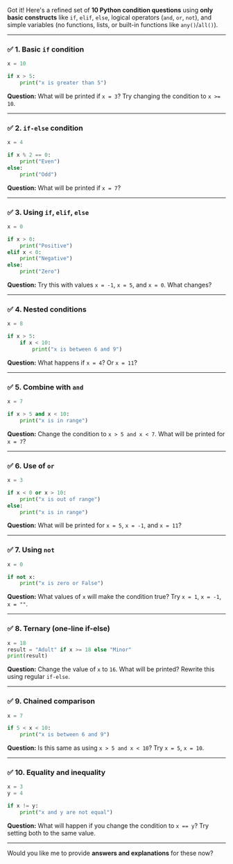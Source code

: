 Got it! Here's a refined set of **10 Python condition questions** using **only basic constructs** like `if`, `elif`, `else`, logical operators (`and`, `or`, `not`), and simple variables (no functions, lists, or built-in functions like `any()`/`all()`).

---

### ✅ **1. Basic `if` condition**

```python
x = 10

if x > 5:
    print("x is greater than 5")
```

**Question:**
What will be printed if `x = 3`? Try changing the condition to `x >= 10`.

---

### ✅ **2. `if-else` condition**

```python
x = 4

if x % 2 == 0:
    print("Even")
else:
    print("Odd")
```

**Question:**
What will be printed if `x = 7`?

---

### ✅ **3. Using `if`, `elif`, `else`**

```python
x = 0

if x > 0:
    print("Positive")
elif x < 0:
    print("Negative")
else:
    print("Zero")
```

**Question:**
Try this with values `x = -1`, `x = 5`, and `x = 0`. What changes?

---

### ✅ **4. Nested conditions**

```python
x = 8

if x > 5:
    if x < 10:
        print("x is between 6 and 9")
```

**Question:**
What happens if `x = 4`? Or `x = 11`?

---

### ✅ **5. Combine with `and`**

```python
x = 7

if x > 5 and x < 10:
    print("x is in range")
```

**Question:**
Change the condition to `x > 5 and x < 7`. What will be printed for `x = 7`?

---

### ✅ **6. Use of `or`**

```python
x = 3

if x < 0 or x > 10:
    print("x is out of range")
else:
    print("x is in range")
```

**Question:**
What will be printed for `x = 5`, `x = -1`, and `x = 11`?

---

### ✅ **7. Using `not`**

```python
x = 0

if not x:
    print("x is zero or False")
```

**Question:**
What values of `x` will make the condition true? Try `x = 1`, `x = -1`, `x = ""`.

---

### ✅ **8. Ternary (one-line if-else)**

```python
x = 18
result = "Adult" if x >= 18 else "Minor"
print(result)
```

**Question:**
Change the value of `x` to `16`. What will be printed? Rewrite this using regular `if-else`.

---

### ✅ **9. Chained comparison**

```python
x = 7

if 5 < x < 10:
    print("x is between 6 and 9")
```

**Question:**
Is this same as using `x > 5 and x < 10`? Try `x = 5`, `x = 10`.

---

### ✅ **10. Equality and inequality**

```python
x = 3
y = 4

if x != y:
    print("x and y are not equal")
```

**Question:**
What will happen if you change the condition to `x == y`? Try setting both to the same value.

---

Would you like me to provide **answers and explanations** for these now?
